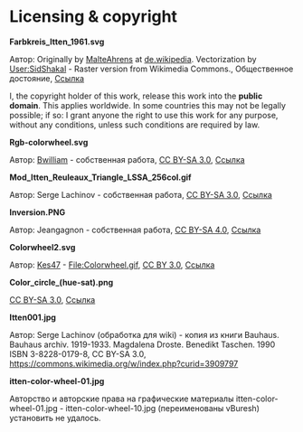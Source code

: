 # Licensing & copyright

**Farbkreis_Itten_1961.svg**

Автор: Originally by <a href="https://de.wikipedia.org/wiki/User:MalteAhrens" class="extiw" title="de:User:MalteAhrens">MalteAhrens</a> at <a class="external text" href="http://de.wikipedia.org">de.wikipedia</a>. Vectorization by <a href="//commons.wikimedia.org/wiki/User:SidShakal" title="User:SidShakal">User:SidShakal</a> - Raster version from Wikimedia Commons., Общественное достояние, <a href="https://commons.wikimedia.org/w/index.php?curid=3574696">Ссылка</a>

I, the copyright holder of this work, release this work into the **public domain**. This applies worldwide.
In some countries this may not be legally possible; if so:
I grant anyone the right to use this work for any purpose, without any conditions, unless such conditions are required by law.

**Rgb-colorwheel.svg**

Автор: <a href="//commons.wikimedia.org/w/index.php?title=User:Bwilliam&amp;action=edit&amp;redlink=1" class="new" title="User:Bwilliam (page does not exist)">Bwilliam</a> - <span class="int-own-work" lang="ru">собственная работа</span>, <a href="http://creativecommons.org/licenses/by-sa/3.0/" title="Creative Commons Attribution-Share Alike 3.0">CC BY-SA 3.0</a>, <a href="https://commons.wikimedia.org/w/index.php?curid=1247388">Ссылка</a>

**Mod_Itten_Reuleaux_Triangle_LSSA_256col.gif**

Автор: Serge Lachinov - <span class="int-own-work" lang="ru">собственная работа</span>, <a href="https://creativecommons.org/licenses/by-sa/3.0" title="Creative Commons Attribution-Share Alike 3.0">CC BY-SA 3.0</a>, <a href="https://commons.wikimedia.org/w/index.php?curid=19179388">Ссылка</a>

**Inversion.PNG**

Автор: Jeangagnon - <span class="int-own-work" lang="ru">собственная работа</span>, <a href="https://creativecommons.org/licenses/by-sa/4.0" title="Creative Commons Attribution-Share Alike 4.0">CC BY-SA 4.0</a>, <a href="https://commons.wikimedia.org/w/index.php?curid=3082229">Ссылка</a>

**Colorwheel2.svg**

Автор: <a href="//commons.wikimedia.org/wiki/User:KES47" class="mw-redirect" title="User:KES47">Kes47</a> - <a href="//commons.wikimedia.org/wiki/File:Colorwheel.gif" class="mw-redirect" title="File:Colorwheel.gif">File:Colorwheel.gif</a>, <a href="https://creativecommons.org/licenses/by/3.0" title="Creative Commons Attribution 3.0">CC BY 3.0</a>, <a href="https://commons.wikimedia.org/w/index.php?curid=15647323">Ссылка</a>

**Color_circle_(hue-sat).png**

<a href="http://creativecommons.org/licenses/by-sa/3.0/" title="Creative Commons Attribution-Share Alike 3.0">CC BY-SA 3.0</a>, <a href="https://commons.wikimedia.org/w/index.php?curid=53275">Ссылка</a>

**Itten001.jpg**

Автор: Serge Lachinov (обработка для wiki) - копия из книги Bauhaus. Bauhaus archiv. 1919-1933. Magdalena Droste. Benedikt Taschen. 1990 ISBN 3-8228-0179-8, CC BY-SA 3.0, <https://commons.wikimedia.org/w/index.php?curid=3909797>

**itten-color-wheel-01.jpg**

Авторство и авторские права на графические материалы itten-color-wheel-01.jpg - itten-color-wheel-10.jpg (переименованы vBuresh) установить не удалось.
